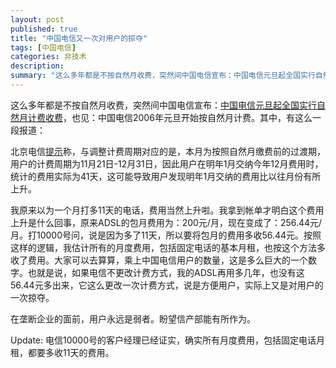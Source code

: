 ```yaml
---
layout: post
published: true
title: "中国电信又一次对用户的掠夺"
tags: [中国电信]
categories: 非技术    
description: 
summary: "这么多年都是不按自然月收费，突然间中国电信宣布：中国电信元旦起全国实行自然月计费收费，也见：中国电信2006年元旦开始按自然月计费。其中，有这么一段报道： 北京电信提示称，与调整计费周期对应的是，本月为按照自然月缴费前的过渡期，用户的计费周"
---
```

这么多年都是不按自然月收费，突然间中国电信宣布：[中国电信元旦起全国实行自然月计费收费][Link 1]，也见：中国电信2006年元旦开始按自然月计费。其中，有这么一段报道：

北京电信[提示][Link 2]称，与调整计费周期对应的是，本月为按照自然月缴费前的过渡期，用户的计费周期为11月21日-12月31日，因此用户在明年1月交纳今年12月费用时，统计的费用实际为41天，这可能导致用户发现明年1月交纳的费用比以往月份有所上升。

我原来以为一个月打多11天的电话，费用当然上升啦。我拿到帐单才明白这个费用上升是什么回事，原来ADSL的包月费用为：200元/月，现在变成了：256.44元/月。打10000号问，说是因为多了11天，所以要将包月的费用多收56.44元。按照这样的逻辑，我估计所有的月度费用，包括固定电话的基本月租，也按这个方法多收了费用。大家可以去算算，乘上中国电信用户的数量，这是多么巨大的一个数字。也就是说，如果电信不更改计费方式，我的ADSL再用多几年，也没有这56.44元多出来，它这么更改一次计费方式，说是方便用户，实际上又是对用户的一次掠夺。

在垄断企业的面前，用户永远是弱者。盼望信产部能有所作为。

Update: 电信10000号的客户经理已经证实，确实所有月度费用，包括固定电话月租，都要多收11天的费用。  
 


[Link 1]: http://gb.chinabroadcast.cn/8606/2005/12/30/1746@842485.htm
[Link 2]: http://www.chinabyte.com/key/2325/57325.html